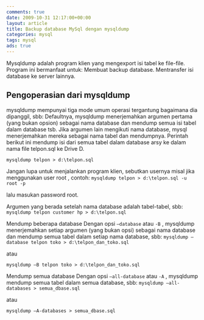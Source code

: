 ```yaml
---
comments: true
date: 2009-10-31 12:17:00+00:00
layout: article
title: Backup database MySql dengan mysqldump
categories: mysql
tags: mysql
ads: true
---
```


Mysqldump adalah program klien yang mengexport isi tabel ke file-file. Program ini bermanfaat untuk:
Membuat backup database.
Mentransfer isi database ke server lainnya.





## Pengoperasian dari mysqldump





mysqldump mempunyai tiga mode umum operasi tergantung bagaimana dia dipanggil, sbb: Defaultnya, mysqldump menerjemahkan argumen pertama (yang bukan opsion) sebagai nama database dan mendump semua isi tabel dalam database tsb. Jika argumen lain mengikuti nama database, mysql menerjemahkan mereka sebagai nama tabel dan mendumpnya. Perintah berikut ini mendump isi dari semua tabel dalam database arsy ke dalam nama file telpon.sql ke Drive D.

`mysqldump telpon > d:\telpon.sql`





Jangan lupa untuk menjalankan program klien, sebutkan usernya misal jika menggunakan user root , contoh:
`mysqldump telpon > d:\telpon.sql -u root -p`





lalu masukan password root.





Argumen yang berada setelah nama database adalah tabel-tabel, sbb:
`mysqldump telpon customer hp > d:\telpon.sql`





Mendump beberapa database Dengan opsi `–database` atau `-B` , mysqldump menerjemahkan setiap argumen (yang bukan opsi) sebagai nama database dan mendump semua tabel dalam setiap nama database, sbb:
`mysqldump –database telpon toko > d:\telpon_dan_toko.sql `





atau





`mysqldump –B telpon toko > d:\telpon_dan_toko.sql`





Mendump semua database Dengan opsi `–all-database` atau `-A` , mysqldump mendump semua tabel dalam semua database, sbb: 
`mysqldump –all-databases > semua_dbase.sql `





atau





`mysqldump –A-databases > semua_dbase.sql`
